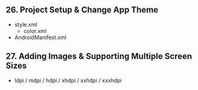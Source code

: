 ## 26. Project Setup & Change App Theme

* style.xml
  * color.xml
* AndroidManifest.xml

## 27. Adding Images & Supporting Multiple Screen Sizes
* ldpi / mdpi / hdpi / xhdpi / xxhdpi / xxxhdpi

